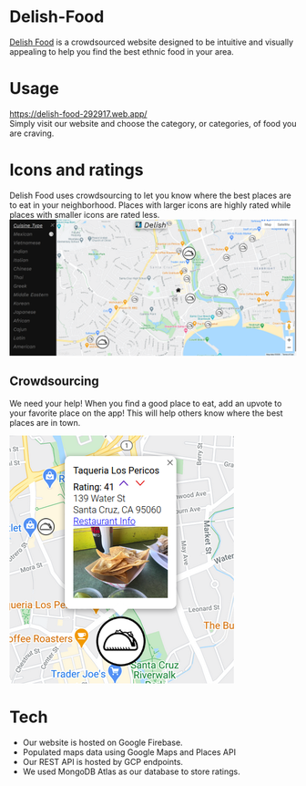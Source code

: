 # Delish-Food
[Delish Food](https://delish-food-292917.web.app/) is a crowdsourced website designed to be intuitive and visually appealing to help you find the best ethnic food in your area. 

# Usage
https://delish-food-292917.web.app/ \
Simply visit our website and choose the category, or categories, of food you are craving.

# Icons and ratings
Delish Food uses crowdsourcing to let you know where the best places are to eat in your neighborhood. Places with larger icons are highly rated while places with smaller icons are rated less.
![map](readme-images/map_update.png)

## Crowdsourcing
We need your help! When you find a good place to eat, add an upvote to your favorite place on the app! This will help others know where the best places are in town. 

![upvote](readme-images/pericos.png)

# Tech
* Our website is hosted on Google Firebase.
* Populated maps data using Google Maps and Places API
* Our REST API is hosted by GCP endpoints.
* We used MongoDB Atlas as our database to store ratings.
